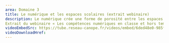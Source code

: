 ```yaml
---
area: Domaine 3
title: Le numérique et les espaces scolaires (extrait webinaire)
description: Le numérique crée une forme de porosité entre les espaces scolaires (la classe), les espaces interstitiels et sociaux (les couloirs de l'établissement ou l'extérieur) et privés (à la maison). La tendance du ATAWADAC, qui veut dire anytime, anywhere, any device, any content (accéder à tout type de contenus, sur n'importe quel appareil, n'importe où et n'importe quand), interroge les enseignants sur la manière d'investir ces espaces et l'accompagnement à proposer aux élèves. Avec Anne Lehmans, professeure en sciences de l’information et de la communication, et Cheikh Ibra Ndiaye, enseignant formateur en didactique des langues et en numérique éducatif, doctorant en sciences de l’éducation.
Extrait du webinaire « Les compétences numériques en classe et hors temps de classe »."
videoEmbedSrc: https://tube.reseau-canope.fr/videos/embed/6ded48e0-985f-4c50-adee-a1f737bfadaa
videoDownloadHref:
---
```

